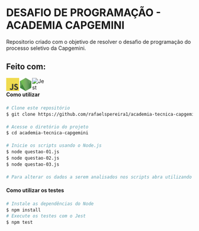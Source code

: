 # DESAFIO DE PROGRAMAÇÃO - ACADEMIA CAPGEMINI

Repositorio criado com o objetivo de resolver o desafio de programação do processo seletivo da Capgemini.

## Feito com:

<img align="left" alt="JavaScript" width="35px" src="https://raw.githubusercontent.com/github/explore/80688e429a7d4ef2fca1e82350fe8e3517d3494d/topics/javascript/javascript.png" />
<img align="left" alt="Node.Js" width="35px" src="https://raw.githubusercontent.com/github/explore/80688e429a7d4ef2fca1e82350fe8e3517d3494d/topics/nodejs/nodejs.png" />
<img align="left" alt="Jest" width="35px" src="https://camo.githubusercontent.com/f2c80b28082b1568bf6ae3e4b999dcf6916e4f7ef611aa48efed85198ebe53a9/68747470733a2f2f6a6573746a732e696f2f696d672f6a6573742e706e67" />


<br>

#### Como utilizar

```sh
# Clone este repositório
$ git clone https://github.com/rafaelspereira1/academia-tecnica-capgemini

# Acesse o diretório do projeto
$ cd academia-tecnica-capgemini

# Inicie os scripts usando o Node.js
$ node questao-01.js
$ node questao-02.js
$ node questao-03.js

# Para alterar os dados a serem analisados nos scripts abra utilizando sua IDE ou editor de texto de preferencia e altere nos campos indicados por comentarios.

```

#### Como utilizar os testes

```sh
# Instale as dependências do Node
$ npm install
# Execute os testes com o Jest
$ npm test

```


